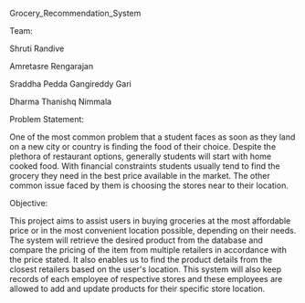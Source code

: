 Grocery_Recommendation_System

Team:

Shruti Randive

Amretasre Rengarajan

Sraddha Pedda Gangireddy Gari

Dharma Thanishq Nimmala


Problem Statement:

One of the most common problem that a student faces as soon as they land on a new city or country is finding the food of their choice. Despite the plethora of restaurant options, generally students will start with home cooked food. With financial constraints students usually tend to find the grocery they need in the best price available in the market. The other common issue faced by them is choosing the stores near to their location.

Objective:

This project aims to assist users in buying groceries at the most affordable price or in the most convenient location possible, depending on their needs. The system will retrieve the desired product from the database and compare the pricing of the item from multiple retailers in accordance with the price stated. It also enables us to find the product details from the closest retailers based on the user's location. This system will also keep records of each employee of respective stores and these employees are allowed to add and update products for their specific store location.

